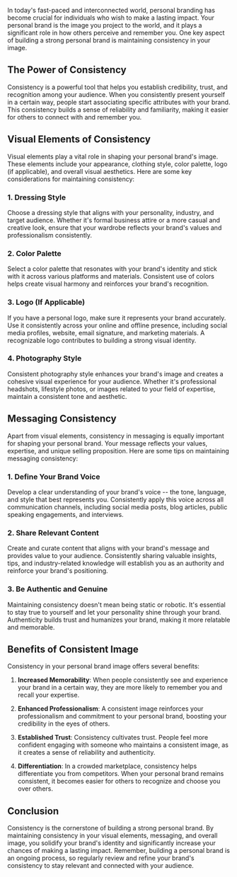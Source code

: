 
In today's fast-paced and interconnected world, personal branding has become crucial for individuals who wish to make a lasting impact. Your personal brand is the image you project to the world, and it plays a significant role in how others perceive and remember you. One key aspect of building a strong personal brand is maintaining consistency in your image.

The Power of Consistency
------------------------

Consistency is a powerful tool that helps you establish credibility, trust, and recognition among your audience. When you consistently present yourself in a certain way, people start associating specific attributes with your brand. This consistency builds a sense of reliability and familiarity, making it easier for others to connect with and remember you.

Visual Elements of Consistency
------------------------------

Visual elements play a vital role in shaping your personal brand's image. These elements include your appearance, clothing style, color palette, logo (if applicable), and overall visual aesthetics. Here are some key considerations for maintaining consistency:

### 1. Dressing Style

Choose a dressing style that aligns with your personality, industry, and target audience. Whether it's formal business attire or a more casual and creative look, ensure that your wardrobe reflects your brand's values and professionalism consistently.

### 2. Color Palette

Select a color palette that resonates with your brand's identity and stick with it across various platforms and materials. Consistent use of colors helps create visual harmony and reinforces your brand's recognition.

### 3. Logo (If Applicable)

If you have a personal logo, make sure it represents your brand accurately. Use it consistently across your online and offline presence, including social media profiles, website, email signature, and marketing materials. A recognizable logo contributes to building a strong visual identity.

### 4. Photography Style

Consistent photography style enhances your brand's image and creates a cohesive visual experience for your audience. Whether it's professional headshots, lifestyle photos, or images related to your field of expertise, maintain a consistent tone and aesthetic.

Messaging Consistency
---------------------

Apart from visual elements, consistency in messaging is equally important for shaping your personal brand. Your message reflects your values, expertise, and unique selling proposition. Here are some tips on maintaining messaging consistency:

### 1. Define Your Brand Voice

Develop a clear understanding of your brand's voice -- the tone, language, and style that best represents you. Consistently apply this voice across all communication channels, including social media posts, blog articles, public speaking engagements, and interviews.

### 2. Share Relevant Content

Create and curate content that aligns with your brand's message and provides value to your audience. Consistently sharing valuable insights, tips, and industry-related knowledge will establish you as an authority and reinforce your brand's positioning.

### 3. Be Authentic and Genuine

Maintaining consistency doesn't mean being static or robotic. It's essential to stay true to yourself and let your personality shine through your brand. Authenticity builds trust and humanizes your brand, making it more relatable and memorable.

Benefits of Consistent Image
----------------------------

Consistency in your personal brand image offers several benefits:

1. **Increased Memorability**: When people consistently see and experience your brand in a certain way, they are more likely to remember you and recall your expertise.

2. **Enhanced Professionalism**: A consistent image reinforces your professionalism and commitment to your personal brand, boosting your credibility in the eyes of others.

3. **Established Trust**: Consistency cultivates trust. People feel more confident engaging with someone who maintains a consistent image, as it creates a sense of reliability and authenticity.

4. **Differentiation**: In a crowded marketplace, consistency helps differentiate you from competitors. When your personal brand remains consistent, it becomes easier for others to recognize and choose you over others.

Conclusion
----------

Consistency is the cornerstone of building a strong personal brand. By maintaining consistency in your visual elements, messaging, and overall image, you solidify your brand's identity and significantly increase your chances of making a lasting impact. Remember, building a personal brand is an ongoing process, so regularly review and refine your brand's consistency to stay relevant and connected with your audience.
